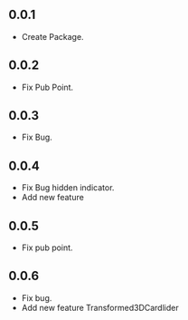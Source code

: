 ## 0.0.1

* Create Package.

## 0.0.2

* Fix Pub Point.

## 0.0.3

* Fix Bug.

## 0.0.4

* Fix Bug hidden indicator.
* Add new feature

## 0.0.5

* Fix pub point.

## 0.0.6

* Fix bug.
* Add new feature Transformed3DCardlider
